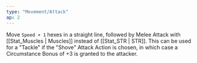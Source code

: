 ```yaml
---
type: "Movement/Attack"
ap: 2
---
```


Move `Speed + 1` hexes in a straight line, followed by Melee Attack with [[Stat_Muscles | Muscles]] instead of [[Stat_STR | STR]]. This can be used for a "Tackle" if the "Shove" Attack Action is chosen, in which case a Circumstance Bonus of +3 is granted to the attacker.
